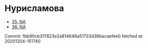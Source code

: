 # Нурисламова
- [35: NA](35.md)
- [36: NA](36.md)

Commit: fbb90cb317823e2a814646a51733d36bacaefee0
 fetched at: 20201204-151740
